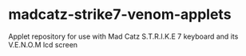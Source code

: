 # madcatz-strike7-venom-applets
Applet repository for use with Mad Catz S.T.R.I.K.E 7 keyboard and its V.E.N.O.M lcd screen
